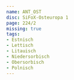 ```yaml
---
name: ANT_OST
disc: SiFoX-Osteuropa 1
page: 224/2
missing: true
tags:
- Estnisch
- Lettisch
- Litauisch
- Niedersorbisch
- Obersorbisch
- Polnisch
---
```

